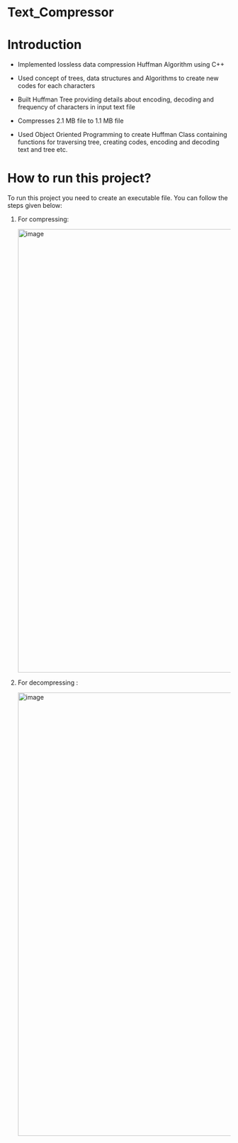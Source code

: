 # Text_Compressor
# Introduction

 * Implemented lossless data compression Huffman Algorithm using C++

 * Used concept of trees, data structures and Algorithms to create new codes for each characters

 * Built Huffman Tree providing details about encoding, decoding and frequency of characters in input text file

 * Compresses 2.1 MB file to 1.1 MB file

 * Used Object Oriented Programming to create Huffman Class containing functions for traversing tree, creating codes, encoding and decoding text and tree etc.

# How to run this project?

To run this project you need to create an executable file. You can follow the steps given below:
1. For compressing:
   
   <img width="1000" alt="image" src="https://github.com/HopeToLearn/Text-Compressor-Project/assets/115106831/9533d1ca-c38e-4420-a394-91baf85606f8">
   
2. For decompressing :

   <img width="1000" alt="image" src="https://github.com/HopeToLearn/Text-Compressor-Project/assets/115106831/1bcef743-d818-48ba-9a52-e6654b15b9a6">
